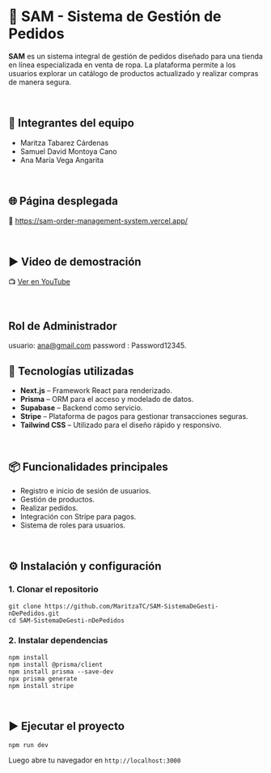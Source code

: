 # 🧾 SAM - Sistema de Gestión de Pedidos

**SAM** es un sistema integral de gestión de pedidos diseñado para una tienda en línea especializada en venta de ropa. La plataforma permite a los usuarios explorar un catálogo de productos actualizado y realizar compras de manera segura.

<br>

## 👥 Integrantes del equipo

- Maritza Tabarez Cárdenas
- Samuel David Montoya Cano
- Ana María Vega Angarita

<br>

## 🌐 Página desplegada

🔗 https://sam-order-management-system.vercel.app/

<br>

## ▶️ Video de demostración

📺 [Ver en YouTube](https://www.youtube.com/watch?v=xhygD8B6cPY)

<br>

## Rol de Administrador 

usuario:  ana@gmail.com
password : Password12345.

## 🚀 Tecnologías utilizadas

- **Next.js** – Framework React para renderizado.
- **Prisma** – ORM para el acceso y modelado de datos.
- **Supabase** – Backend como servicio.
- **Stripe** – Plataforma de pagos para gestionar transacciones seguras.
- **Tailwind CSS** – Utilizado para el diseño rápido y responsivo.

<br>

## 📦 Funcionalidades principales

- Registro e inicio de sesión de usuarios.
- Gestión de productos.
- Realizar pedidos.
- Integración con Stripe para pagos.
- Sistema de roles para usuarios.

<br>

## ⚙️ Instalación y configuración

### 1. Clonar el repositorio

```
git clone https://github.com/MaritzaTC/SAM-SistemaDeGesti-nDePedidos.git
cd SAM-SistemaDeGesti-nDePedidos
```

### 2. Instalar dependencias

```
npm install
npm install @prisma/client
npm install prisma --save-dev
npx prisma generate
npm install stripe
```

<br>

## ▶️ Ejecutar el proyecto

```
npm run dev
```

Luego abre tu navegador en `http://localhost:3000`
